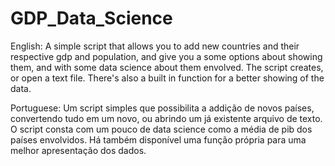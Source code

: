 # GDP_Data_Science
English:
 A simple script that allows you to add new countries and their respective gdp and population, and give you a some options about showing them, and with some data science about them envolved. The script creates, or open a text file.
 There's also a built in function for a better showing of the data.

 Portuguese:
Um script simples que possibilita a addição de novos países, convertendo tudo em um novo, ou abrindo um já existente arquivo de texto. O script consta com um pouco de data science como a média de pib dos países envolvidos.
Há também disponível uma função própria para uma melhor apresentação dos dados.